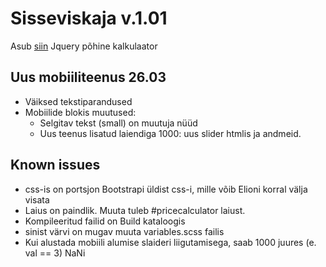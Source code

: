 # Sisseviskaja v.1.01
Asub [siin](hammr.co/7572774)
Jquery põhine kalkulaator

## Uus mobiiliteenus 26.03
- Väiksed tekstiparandused
- Mobiilide blokis muutused:
  - Selgitav tekst (small) on muutuja nüüd
  - Uus teenus lisatud laiendiga 1000: uus slider htmlis ja andmeid. 

## Known issues

* css-is on portsjon Bootstrapi üldist css-i, mille võib Elioni korral välja visata
* Laius on paindlik. Muuta tuleb #pricecalculator laiust.
* Kompileeritud failid on Build kataloogis
* sinist värvi on mugav muuta variables.scss failis
* Kui alustada mobiili alumise slaideri liigutamisega, saab 1000 juures (e. val == 3) NaNi
